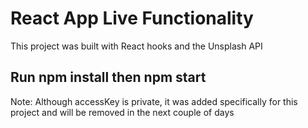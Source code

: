 # React App Live Functionality

This project was built with React hooks and the Unsplash API

## Run npm install then npm start

Note: Although accessKey is private, it was added specifically for this project and will be removed in the next couple of days